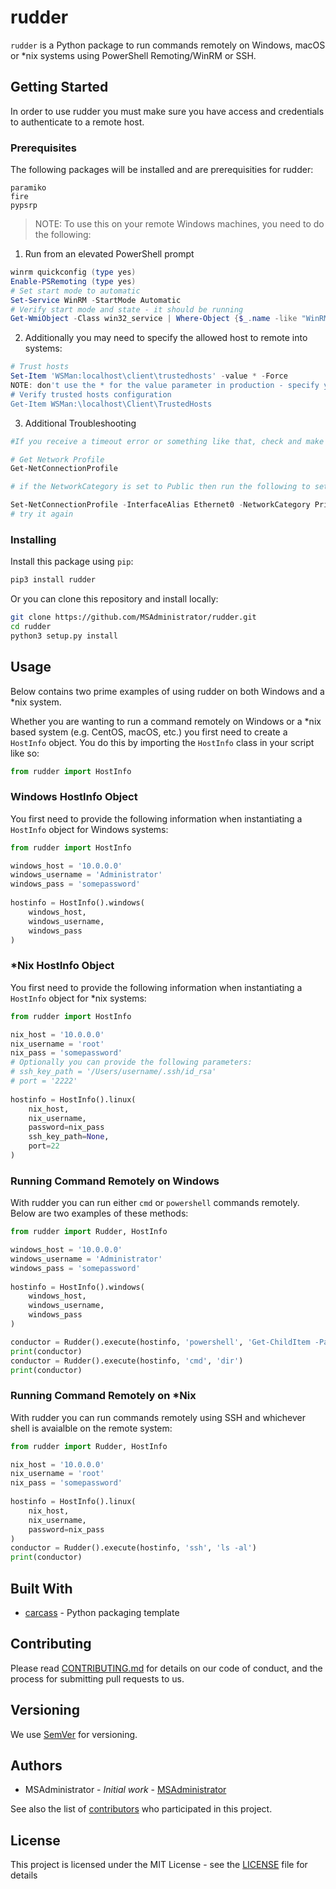 # rudder

`rudder` is a Python package to run commands remotely on Windows, macOS or *nix systems using PowerShell Remoting/WinRM or SSH.

## Getting Started

In order to use rudder you must make sure you have access and credentials to authenticate to a remote host.

### Prerequisites

The following packages will be installed and are prerequisities for rudder:

```
paramiko
fire
pypsrp
```

> NOTE: To use this on your remote Windows machines, you need to do the following:

1. Run from an elevated PowerShell prompt

```powershell
winrm quickconfig (type yes)
Enable-PSRemoting (type yes)
# Set start mode to automatic
Set-Service WinRM -StartMode Automatic
# Verify start mode and state - it should be running
Get-WmiObject -Class win32_service | Where-Object {$_.name -like "WinRM"}
```

2. Additionally you may need to specify the allowed host to remote into systems:

```powershell
# Trust hosts
Set-Item 'WSMan:localhost\client\trustedhosts' -value * -Force 
NOTE: don't use the * for the value parameter in production - specify your Swimlane instance IP
# Verify trusted hosts configuration
Get-Item WSMan:\localhost\Client\TrustedHosts
```

3. Additional Troubleshooting

```powershell
#If you receive a timeout error or something like that, check and make sure that your remote Windows host network is set to Private and NOT public. You can change it using the following:

# Get Network Profile
Get-NetConnectionProfile

# if the NetworkCategory is set to Public then run the following to set it to Private

Set-NetConnectionProfile -InterfaceAlias Ethernet0 -NetworkCategory Private
# try it again
```

### Installing

Install this package using `pip`:

```bash
pip3 install rudder
```

Or you can clone this repository and install locally:

```bash
git clone https://github.com/MSAdministrator/rudder.git
cd rudder
python3 setup.py install
```

## Usage

Below contains two prime examples of using rudder on both Windows and a *nix system.

Whether you are wanting to run a command remotely on Windows or a *nix based system (e.g. CentOS, macOS, etc.) you first need to create a `HostInfo` object.  You do this by importing the `HostInfo` class in your script like so:

```python
from rudder import HostInfo
```

### Windows HostInfo Object

You first need to provide the following information when instantiating a `HostInfo` object for Windows systems:

```python
from rudder import HostInfo

windows_host = '10.0.0.0'
windows_username = 'Administrator'
windows_pass = 'somepassword'
 
hostinfo = HostInfo().windows(
    windows_host,
    windows_username,
    windows_pass
)
```

### *Nix HostInfo Object

You first need to provide the following information when instantiating a `HostInfo` object for *nix systems:

```python
from rudder import HostInfo

nix_host = '10.0.0.0'
nix_username = 'root'
nix_pass = 'somepassword'
# Optionally you can provide the following parameters:
# ssh_key_path = '/Users/username/.ssh/id_rsa'
# port = '2222'
 
hostinfo = HostInfo().linux(
    nix_host,
    nix_username,
    password=nix_pass
    ssh_key_path=None,
    port=22
)
```

### Running Command Remotely on Windows

With rudder you can run either `cmd` or `powershell` commands remotely.  Below are two examples of these methods:

```python
from rudder import Rudder, HostInfo

windows_host = '10.0.0.0'
windows_username = 'Administrator'
windows_pass = 'somepassword'
 
hostinfo = HostInfo().windows(
    windows_host,
    windows_username,
    windows_pass
)

conductor = Rudder().execute(hostinfo, 'powershell', 'Get-ChildItem -Path "C:\" -Recurse')
print(conductor)
conductor = Rudder().execute(hostinfo, 'cmd', 'dir')
print(conductor)
```

### Running Command Remotely on *Nix

With rudder you can run commands remotely using SSH and whichever shell is avaialble on the remote system:

```python
from rudder import Rudder, HostInfo

nix_host = '10.0.0.0'
nix_username = 'root'
nix_pass = 'somepassword'
 
hostinfo = HostInfo().linux(
    nix_host,
    nix_username,
    password=nix_pass
)
conductor = Rudder().execute(hostinfo, 'ssh', 'ls -al')
print(conductor)
```

## Built With

* [carcass](https://github.com/MSAdministrator/carcass) - Python packaging template

## Contributing

Please read [CONTRIBUTING.md](CONTRIBUTING.md) for details on our code of conduct, and the process for submitting pull requests to us.

## Versioning

We use [SemVer](http://semver.org/) for versioning. 

## Authors

* MSAdministrator - *Initial work* - [MSAdministrator](https://github.com/MSAdministrator)

See also the list of [contributors](https://github.com/MSAdministrator/rudder/contributors) who participated in this project.

## License

This project is licensed under the MIT License - see the [LICENSE](LICENSE.md) file for details